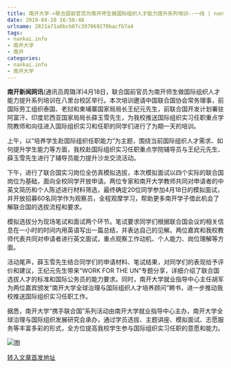 ```yaml
---
title: 南开大学->联合国前官员为南开师生做国际组织人才能力提升系列培训--一线 | nankai.info
date: 2019-04-28 16:58:48
urlname: 2821a71a0bcb07c397069270bacfb7a4
tags: 
- nankai.info
- 南开大学
- 南开
categories:
- nankai.info
- 南开大学
---
```


**南开新闻网讯**(通讯员周璐洋)4月18日，联合国前官员为南开师生做国际组织人才能力提升系列培训在八里台校区举行。本次培训邀请中国联合国协会常务理事，前国际劳工组织泰国、老挝和柬埔寨国家局局长王纪元先生，前联合国开发计划署驻阿富汗、印度尼西亚国家局局长薛玉雪先生，为我校推送国际组织实习任职重点学院教师和向往进入国际组织实习和任职的同学们进行了为期一天的培训。

上午，以“培养学生赴国际组织任职能力”为主题，围绕当前国际组织人才需求、如何提升学生能力等方面，我校赴国际组织实习任职重点学院辅导员与王纪元先生、薛玉雪先生进行了辅导员能力提升沙龙交流活动。

下午，进行了联合国实习岗位全仿真模拟选拔，本次模拟面试以四个实际的联合国岗位为基础，面向全校同学开放申请。两位专家和南开大学教师共同对申请者的中英文简历和个人陈述进行材料筛选，最终确定20位同学参加4月18日的模拟面试，并开放招募60名同学作为观察员，全程观摩学习，帮助更多南开学子借此机会了解联合国的选拔流程和要求。

模拟选拔分为现场笔试和面试两个环节。笔试要求同学们根据联合国会议的相关信息在一小时的时间内用英语写出一篇总结，并表达自己的见解。两位嘉宾和我校教师代表共同对申请者进行英文面试，重点观察工作动机、个人能力、岗位理解等方面。

活动尾声，薛玉雪先生结合同学们的申请材料、笔试结果，对同学们的表现给予评价和建议，王纪元先生带来“WORK FOR THE UN”专题分享，详细介绍了联合国选拔人才的标准和国际公务员的能力要求。同时，南开大学就业指导中心主任胡军为两位嘉宾颁发“南开大学全球治理与国际组织人才培养顾问”聘书，进一步推动我校推送国际组织实习任职工作。

据悉，南开大学“携手联合国”系列活动由南开大学就业指导中心主办，南开大学全球治理与国际组织发展研究会承办，通过学员选拔、主题讲座、模拟面试、志愿服务等丰富多彩的形式，全方位提高我校学生参与国际组织实习任职的意愿和能力。

![图](http://news.nankai.edu.cn/pic/0/00/35/02/350244_920506.jpg)

[转入文章首发地址](http://news.nankai.edu.cn/zhxw/system/2019/04/20/000446134.shtml)
